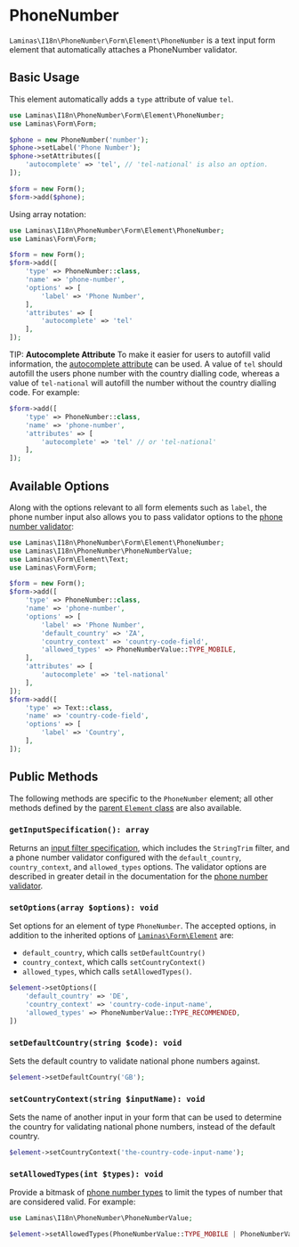 # PhoneNumber

`Laminas\I18n\PhoneNumber\Form\Element\PhoneNumber` is a text input form element that automatically attaches a PhoneNumber validator.

## Basic Usage

This element automatically adds a `type` attribute of value `tel`.

```php
use Laminas\I18n\PhoneNumber\Form\Element\PhoneNumber;
use Laminas\Form\Form;

$phone = new PhoneNumber('number');
$phone->setLabel('Phone Number');
$phone->setAttributes([
    'autocomplete' => 'tel', // 'tel-national' is also an option.
]);

$form = new Form();
$form->add($phone);
```

Using array notation:

```php
use Laminas\I18n\PhoneNumber\Form\Element\PhoneNumber;
use Laminas\Form\Form;

$form = new Form();
$form->add([
    'type' => PhoneNumber::class,
    'name' => 'phone-number',
    'options' => [
        'label' => 'Phone Number',
    ],
    'attributes' => [
        'autocomplete' => 'tel'
    ],
]);
```

TIP: **Autocomplete Attribute**
To make it easier for users to autofill valid information, the [autocomplete attribute](https://developer.mozilla.org/en-US/docs/Web/HTML/Attributes/autocomplete) can be used. A value of `tel` should autofill the users phone number with the country dialling code, whereas a value of `tel-national` will autofill the number without the country dialling code. For example:

```php
$form->add([
    'type' => PhoneNumber::class,
    'name' => 'phone-number',
    'attributes' => [
        'autocomplete' => 'tel' // or 'tel-national'
    ],
]);
```

## Available Options

Along with the options relevant to all form elements such as `label`, the phone number input also allows you to pass validator options to the [phone number validator](../validators/phone-number.md):

```php
use Laminas\I18n\PhoneNumber\Form\Element\PhoneNumber;
use Laminas\I18n\PhoneNumber\PhoneNumberValue;
use Laminas\Form\Element\Text;
use Laminas\Form\Form;

$form = new Form();
$form->add([
    'type' => PhoneNumber::class,
    'name' => 'phone-number',
    'options' => [
        'label' => 'Phone Number',
        'default_country' => 'ZA',
        'country_context' => 'country-code-field',
        'allowed_types' => PhoneNumberValue::TYPE_MOBILE,
    ],
    'attributes' => [
        'autocomplete' => 'tel-national'
    ],
]);
$form->add([
    'type' => Text::class,
    'name' => 'country-code-field',
    'options' => [
        'label' => 'Country',
    ],
]);
```

## Public Methods

The following methods are specific to the `PhoneNumber` element; all other methods
defined by the [parent `Element` class](https://docs.laminas.dev/laminas-form/v3/element/element/#public-methods) are also
available.

### `getInputSpecification(): array`

Returns an [input filter specification](https://docs.laminas.dev/laminas-inputfilter/specs/), which includes the `StringTrim` filter, and a phone number validator configured with the `default_country`, `country_context`, and `allowed_types` options.
The validator options are described in greater detail in the documentation for the [phone number validator](../validators/phone-number.md).

### `setOptions(array $options): void`

Set options for an element of type `PhoneNumber`.
The accepted options, in addition to the inherited options of [`Laminas\Form\Element`](https://docs.laminas.dev/laminas-form/v3/element/element/) are:

- `default_country`, which calls `setDefaultCountry()` 
- `country_context`, which calls `setCountryContext()`
- `allowed_types`, which calls `setAllowedTypes()`.

```php
$element->setOptions([
    'default_country' => 'DE',
    'country_context' => 'country-code-input-name',
    'allowed_types' => PhoneNumberValue::TYPE_RECOMMENDED,
])
```

### `setDefaultCountry(string $code): void`

Sets the default country to validate national phone numbers against.

```php
$element->setDefaultCountry('GB');
```

### `setCountryContext(string $inputName): void`

Sets the name of another input in your form that can be used to determine the country for validating national phone numbers, instead of the default country.

```php
$element->setCountryContext('the-country-code-input-name');
```

### `setAllowedTypes(int $types): void`

Provide a bitmask of [phone number types](../validators/phone-number.md#limiting-acceptable-number-types) to limit the types of number that are considered valid. For example:

```php
use Laminas\I18n\PhoneNumber\PhoneNumberValue;

$element->setAllowedTypes(PhoneNumberValue::TYPE_MOBILE | PhoneNumberValue::TYPE_EMERGENCY);
```
